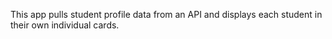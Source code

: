 This app pulls student profile data from an API and displays each student in their own individual cards.
